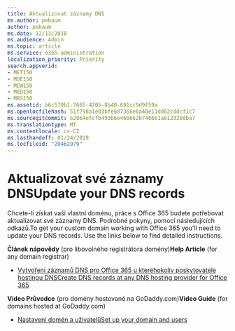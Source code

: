 ```yaml
---
title: Aktualizovat záznamy DNS
ms.author: pebaum
author: pebaum
ms.date: 12/13/2018
ms.audience: Admin
ms.topic: article
ms.service: o365-administration
localization_priority: Priority
search.appverid:
- MET150
- MOE150
- MEW150
- MED150
- MBS150
ms.assetid: b6c579b1-7665-4705-8b40-691cc9d9f59a
ms.openlocfilehash: 51f798a1e03bfe607368e6a40e11dd62cddcf1c7
ms.sourcegitcommit: e2864efcfb493b6e46b662b746661a61232bdba7
ms.translationtype: MT
ms.contentlocale: cs-CZ
ms.lasthandoff: 01/24/2019
ms.locfileid: "29462979"
---
```

# <a name="update-your-dns-records"></a><span data-ttu-id="df301-102">Aktualizovat své záznamy DNS</span><span class="sxs-lookup"><span data-stu-id="df301-102">Update your DNS records</span></span>

<span data-ttu-id="df301-p101">Chcete-li získat vaši vlastní doménu, práce s Office 365 budete potřebovat aktualizovat své záznamy DNS. Podrobné pokyny, pomocí následujících odkazů.</span><span class="sxs-lookup"><span data-stu-id="df301-p101">To get your custom domain working with Office 365 you'll need to update your DNS records. Use the links below to find detailed instructions.</span></span>
  
 <span data-ttu-id="df301-105">**Článek nápovědy** (pro libovolného registrátora domény)</span><span class="sxs-lookup"><span data-stu-id="df301-105">**Help Article** (for any domain registrar)</span></span> 
  
- [<span data-ttu-id="df301-106">Vytvoření záznamů DNS pro Office 365 u kteréhokoliv poskytovatele hostingu DNS</span><span class="sxs-lookup"><span data-stu-id="df301-106">Create DNS records at any DNS hosting provider for Office 365</span></span>](https://docs.microsoft.com/office365/admin/get-help-with-domains/create-dns-records-at-any-dns-hosting-provider)
    
 <span data-ttu-id="df301-107">**Video Průvodce** (pro domény hostované na GoDaddy.com)</span><span class="sxs-lookup"><span data-stu-id="df301-107">**Video Guide** (for domains hosted at GoDaddy.com)</span></span> 
  
- [<span data-ttu-id="df301-108">Nastavení domén a uživatelů</span><span class="sxs-lookup"><span data-stu-id="df301-108">Set up your domain and users</span></span>](https://support.office.com/article/26524a2c-1d65-48ab-8927-ae0b27370c62)
    

